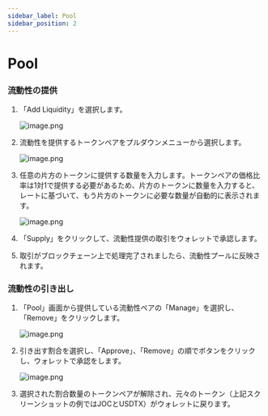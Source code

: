 ```yaml
---
sidebar_label: Pool
sidebar_position: 2
---
```


# Pool

### **流動性の提供**

1. 「Add Liquidity」を選択します。
    
    ![image.png](/img/docs/swap_7.png)
    
2. 流動性を提供するトークンペアをプルダウンメニューから選択します。
    
    ![image.png](/img/docs/swap_8.png)
    
3. 任意の片方のトークンに提供する数量を入力します。トークンペアの価格比率は1対1で提供する必要があるため、片方のトークンに数量を入力すると、レートに基づいて、もう片方のトークンに必要な数量が自動的に表示されます。
    
    ![image.png](/img/docs/swap_9.png)
    
4. 「Supply」をクリックして、流動性提供の取引をウォレットで承認します。
5. 取引がブロックチェーン上で処理完了されましたら、流動性プールに反映されます。

### **流動性の引き出し**

1. 「Pool」画面から提供している流動性ペアの「Manage」を選択し、「Remove」をクリックします。
    
    ![image.png](/img/docs/swap_10.png)
    
2. 引き出す割合を選択し、「Approve」、「Remove」の順でボタンをクリックし、ウォレットで承認をします。
    
    ![image.png](/img/docs/swap_11.png)
    
3. 選択された割合数量のトークンペアが解除され、元々のトークン（上記スクリーンショットの例ではJOCとUSDTX）がウォレットに戻ります。